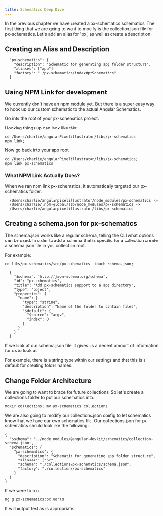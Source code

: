 ```yaml
---
title: Schematics Deep Dive
---
```

In the previous chapter we have created a px-schematics schematics. The
first thing that we are going to want to modify is the collection.json
file for px-schematics. Let's add an alias for 'px', as well as create a
description.

## Creating an Alias and Description

```
  "px-schematics": {
    "description": "Schematic for generating app folder structure",
    "aliases": ["app"],
    "factory": "./px-schematics/index#pxSchematics"
  }
```

## Using NPM Link for development

We currently don't have an npm module yet. But there is a super easy way
to hook up our custom schematic to the actual Angular Schematics.

Go into the root of your px-schematics project.

Hooking things up can look like this:

```
cd /Users/charlie/angularPixelillustrator/libs/px-schematics
npm link;
```

Now go back into your app root

```
cd /Users/charlie/angularPixelillustrator/libs/px-schematics;
npm link px-schematics;
```

### What NPM Link Actually Does?

When we ran npm link px-schematics, it automatically targeted our
px-schematics folder.

```
  /Users/charlie/angularpixelillustrator/node_modules/px-schematics ->
  /Users/charlie/.npm-global/lib/node_modules/px-schematics ->
  /Users/charlie/angularpixelillustrator/libs/px-schematics
```

## Creating a schema.json for px-schematics

The schema.json works like a regular schema, telling the CLI what
options can be used. In order to add a schema that is specific for a
collection create a schema.json file in you collection root.

For example:

```
cd libs/px-schematics/src/px-schematics; touch schema.json;

  {
    "$schema": "http://json-schema.org/schema",
    "id": "px-schematics",
    "title": "Add px-schematics support to a app directory",
    "type": "object",
    "properties": {
      "name": {
        "type": "string",
        "description": "Name of the folder to contain files",
        "$default": {
          "$source": "argv",
          "index": 0
        }
      }
    }
  }
```

If we look at our schema.json file, it gives us a decent amount of
information for us to look at.

For example, there is a string type within our settings and that this is
a default for creating folder names.

## Change Folder Architecture

We are going to want to brace for future collections. So let's create a
collections folder to put our schematics into.

```
mdkir collections; mv px-schematics collections
```

We are also going to modify our collections.json config to let
schematics know that we have our own schematics file. Our
collections.json for px-schematics should look like the following:

```
{
  "$schema": "../node_modules/@angular-devkit/schematics/collection-schema.json",
  "schematics": {
    "px-schematics": {
      "description": "Schematic for generating app folder structure",
      "aliases": ["px"],
      "schema": "./collections/px-schematics/schema.json",
      "factory": "./collections/px-schematics"
    }
  }
}
```

If we were to run

```
ng g px-schematics:px world
```

It will output test as is appropriate.